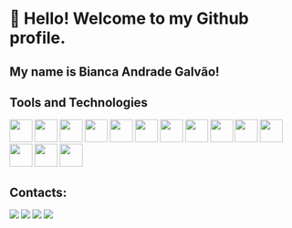 # 👋 Hello! Welcome to my Github profile.

## My name is Bianca Andrade Galvão!

## Tools and Technologies

<img loading="lazy" src="https://cdn.jsdelivr.net/gh/devicons/devicon/icons/git/git-original.svg" width="40" height="40"/> 
<img loading="lazy" src="https://cdn.jsdelivr.net/gh/devicons/devicon/icons/nextjs/nextjs-original.svg" width="40" height="40"/>
<img loading="lazy" src="https://cdn.jsdelivr.net/gh/devicons/devicon/icons/react/react-original.svg" width="40" height="40"/> 
<img loading="lazy" src="https://cdn.jsdelivr.net/gh/devicons/devicon/icons/html5/html5-original.svg" width="40" height="40"/> 
<img loading="lazy" src="https://cdn.jsdelivr.net/gh/devicons/devicon/icons/css3/css3-original.svg" width="40" height="40"/> 
<img loading="lazy" src="https://cdn.jsdelivr.net/gh/devicons/devicon/icons/javascript/javascript-original.svg" width="40" height="40"/> 
<img loading="lazy" src="https://cdn.jsdelivr.net/gh/devicons/devicon/icons/python/python-original.svg" width="40" height="40"/> 
<img loading="lazy" src="https://cdn.jsdelivr.net/gh/devicons/devicon/icons/c/c-original.svg" width="40" height="40"/> 
<img loading="lazy" src="https://cdn.jsdelivr.net/gh/devicons/devicon/icons/cplusplus/cplusplus-original.svg" width="40" height="40"/> 
<img loading="lazy" src="https://cdn.jsdelivr.net/gh/devicons/devicon/icons/csharp/csharp-original.svg" width="40" height="40"/> 
<img loading="lazy" src="https://cdn.jsdelivr.net/gh/devicons/devicon/icons/nestjs/nestjs-plain.svg" width="40" height="40"/> 
<img loading="lazy" src="https://cdn.jsdelivr.net/gh/devicons/devicon/icons/postgresql/postgresql-original.svg" width="40" height="40"/> 
<img loading="lazy" src="https://cdn.jsdelivr.net/gh/devicons/devicon/icons/sql/sql-original.svg" width="40" height="40"/> 
<img loading="lazy" src="https://cdn.jsdelivr.net/gh/devicons/devicon/icons/prisma/prisma-original.svg" width="40" height="40"/>

## Contacts:

<div>
<a href="https://instagram.com/bia.andradeg" target="_blank"><img loading="lazy" src="https://img.shields.io/badge/-Instagram-%23E4405F?style=for-the-badge&logo=instagram&logoColor=white" target="_blank"></a>
<a href = "mailto:biancandradegalvao@outlook.com"><img loading="lazy" src="https://img.shields.io/badge/Gmail-D14836?style=for-the-badge&logo=gmail&logoColor=white" target="_blank"></a>
<a href="https://www.linkedin.com/in/bianca-andrade-galvao" target="_blank"><img loading="lazy" src="https://img.shields.io/badge/-LinkedIn-%230077B5?style=for-the-badge&logo=linkedin&logoColor=white" target="_blank"></a> 
<a href="https://wa.me/71996898570" target="_blank"><img loading="lazy" src="https://img.shields.io/badge/-WhatsApp-%230077B5?style=for-the-badge&logo=whatsapp&logoColor=white" target="_blank"></a> </div>
</div>
